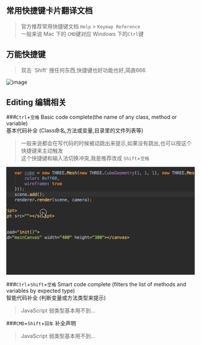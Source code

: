 ## 常用快捷键卡片翻译文档

> 官方推荐常用快捷键文档
> `Help` > `Keymap Reference`    
> 一般来说 Mac 下的 `CMD`键对应 Windows 下的`Ctrl`键

## 万能快捷键

> 双击 `Shift' 搜任何东西,快捷键也好功能也好,简直666

![image](https://user-images.githubusercontent.com/652276/31881115-23c03656-b7a8-11e7-8b63-9053f4506662.png)


## Editing 编辑相关

###`Ctrl`+`空格` 
Basic code complete(the name of any class, method or variable)    
基本代码补全 (Class命名,方法或变量,目录里的文件列表等)
> 一般来说都会在写代码的时候被动跳出来提示,如果没有跳出,也可以按这个快捷键来主动触发    
> 这个快捷键和输入法切换冲突,我是推荐改成 `Shift`+`空格` 

![image](images/shift+space.gif)


###`Ctrl`+`Shift`+`空格` 
Smart code complete (filters the list of methods and variables by expected type)    
智能代码补全 (判断变量或方法类型来提示)
> JavaScript 弱类型基本用不到... 


###`CMD`+`Shift`+`回车` 
补全声明
> JavaScript 弱类型基本用不到... 

